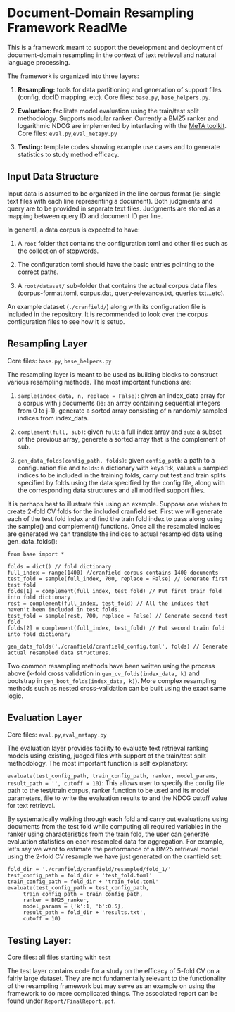 # Document-Domain Resampling Framework ReadMe

This is a framework meant to support the development and deployment of document-domain resampling in the context of text retrieval and natural language processing.

The framework is organized into three layers:

1. **Resampling:** tools for data partitioning and generation of support files (config, docID mapping, etc). Core files: `base.py`, `base_helpers.py`.

2. **Evaluation:** facilitate model evaluation using the train/test split methodology. Supports modular ranker. Currently a BM25 ranker and logarithmic NDCG are implemented by interfacing with the [MeTA toolkit](https://meta-toolkit.org/). Core files: `eval.py`,`eval_metapy.py`

3. **Testing:** template codes showing example use cases and to generate statistics to study method efficacy.

## Input Data Structure

Input data is assumed to be organized in the line corpus format (ie: single text files with each line representing a document). Both judgments and query are to be provided in separate text files. Judgments are stored as a mapping between query ID and document ID per line. 

In general, a data corpus is expected to have:
 
 1. A `root` folder that contains the configuration toml and other files such as the collection of stopwords.
 
 2. The configuration toml should have the basic entries pointing to the correct paths.
  
 3. A `root/dataset/` sub-folder that contains the actual corpus data files (corpus-format.toml, corpus.dat, query-relevance.txt, queries.txt...etc). 
 
An example dataset (`./cranfield/`) along with its configuration file is included in the repository. It is recommended to look over the corpus configuration files to see how it is setup.

## Resampling Layer

Core files: `base.py`, `base_helpers.py`

The resampling layer is meant to be used as building blocks to construct various resampling methods. The most important functions are:

1. `sample(index_data, n, replace = False)`: given an index_data array for a corpus with j documents (ie: an array containing sequential integers from 0 to j-1), generate a sorted array consisting of n randomly sampled indices from index_data.

2. `complement(full, sub)`: given `full`: a full index array and `sub`: a subset of the previous array, generate a sorted array that is the complement of sub.

2. `gen_data_folds(config_path, folds)`: given `config_path`: a path to a configuration file and `folds`: a dictionary with keys 1:k, values = sampled indices to be included in the training folds, carry out test and train splits specified by folds using the data specified by the config file, along with the corresponding data structures and all modified support files.

It is perhaps best to illustrate this using an example. Suppose one wishes to create 2-fold CV folds for the included cranfield set. First we will generate each of the test fold index and find the train fold index to pass along using the sample() and complement() functions. Once all the resampled indices are generated we can translate the indices to actual resampled data using gen_data_folds():
    
    from base import *
    
    folds = dict() // fold dictionary
    full_index = range(1400) //cranfield corpus contains 1400 documents
    test_fold = sample(full_index, 700, replace = False) // Generate first test fold
    folds[1] = complement(full_index, test_fold) // Put first train fold into fold dictionary
    rest = complement(full_index, test_fold) // All the indices that haven't been included in test folds.
    test_fold = sample(rest, 700, replace = False) // Generate second test fold
    folds[2] = complement(full_index, test_fold) // Put second train fold into fold dictionary
    
    gen_data_folds('./cranfield/cranfield_config.toml', folds) // Generate actual resampled data structures.

Two common resampling methods have been written using the process above (k-fold cross validation in `gen_cv_folds(index_data, k)` and bootstrap in `gen_boot_folds(index_data, k)`). More complex resampling methods such as nested cross-validation can be built using the exact same logic.

## Evaluation Layer

Core files: `eval.py`,`eval_metapy.py`

The evaluation layer provides facility to evaluate text retrieval ranking models using existing, judged files with support of the train/test split methodology. The most important function is self explanatory:

`evaluate(test_config_path, train_config_path, ranker, model_params, result_path = '', cutoff = 10)`: This allows user to specify the config file path to the test/train corpus, ranker function to be used and its model parameters, file to write the evaluation results to and the NDCG cutoff value for text retrieval. 

By systematically walking through each fold and carry out evaluations using documents from the test fold while computing all required variables in the ranker using characteristics from the train fold, the user can generate evaluation statistics on each resampled data for aggregation. For example, let's say we want to estimate the performance of a BM25 retrieval model using the 2-fold CV resample we have just generated on the cranfield set:

    fold_dir = './cranfield/cranfield/resampled/fold_1/'
    test_config_path = fold_dir + 'test_fold.toml'
    train_config_path = fold_dir + 'train_fold.toml' 
    evaluate(test_config_path = test_config_path,
         train_config_path = train_config_path,
         ranker = BM25_ranker,
         model_params = {'k':1, 'b':0.5},
         result_path = fold_dir + 'results.txt',
         cutoff = 10)

## Testing Layer:

Core files: all files starting with `test`

The test layer contains code for a study on the efficacy of 5-fold CV on a fairly large dataset. They are not fundamentally relevant to the functionality of the resampling framework but may serve as an example on using the framework to do more complicated things. The associated report can be found under `Report/FinalReport.pdf`.  